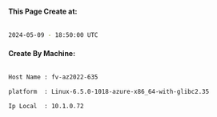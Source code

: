 
   
#### This Page Create at:

```bash

2024-05-09 - 18:50:00 UTC

```

#### Create By Machine:

```bash

Host Name : fv-az2022-635

platform  : Linux-6.5.0-1018-azure-x86_64-with-glibc2.35

Ip Local  : 10.1.0.72

```

